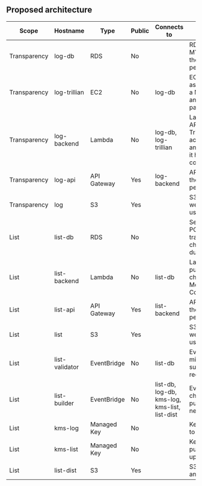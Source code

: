 ## Proposed architecture
| Scope        | Hostname       | Type        | Public | Connects to                                   | Description                                                                                                                                                                        |
| ------------ | -------------- | ----------- | ------ | --------------------------------------------- | ---------------------------------------------------------------------------------------------------------------------------------------------------------------------------------- |
| Transparency | log-db         | RDS         | No     |                                               | RDS instance to use as a MYSQL hosted backend for the Trillian database and the personality database.                                                                              |
| Transparency | log-trillian   | EC2         | No     | log-db                                        | EC2 instance running Trillian as a system service. Needs a MYSQL connection string and a LOG_TREE_ID, passable at runtime.                                                         |
| Transparency | log-backend    | Lambda      | No     | log-db, log-trillian                          | Lambda that runs the Flask API that constitutes the Trillian personality. Need to access log-trillian via gRPC and log-db via MYSQL since it has its own database for consistency. |
| Transparency | log-api        | API Gateway | Yes    | log-backend                                   | API Gateway that provides the public access to log-personality.transparency.cat.                                                                                                   |
| Transparency | log            | S3          | Yes    |                                               | S3 that hosts a static website to provide a basic user interface to log-api.                                                                                                       |
| List         | list-db        | RDS         | No     |                                               | Separate RDS (MYSQL or PGSQL) instance that keeps track of submissions and changes to the list, before or during validation.                                                       |
| List         | list-backend   | Lambda      | No     | list-db                                       | Lambda that handles the public API to ask for list changes: Addition, Modification, Deletion. Connects to RDS on list-db.                                                          |
| List         | list-api       | API Gateway | Yes    | list-backend                                  | API Gateway that provides the public access to log-personality.transparency.cat.                                                                                                   |
| List         | list           | S3          | Yes    |                                               | S3 that hosts a static website to provide a basic user interface to list-api.                                                                                                      |
| List         | list-validator | EventBridge | No     | list-db                                       | EventBridge job (every 15 mins?) that checks submissions and update requests for the list.                                                                                         |
| List         | list-builder   | EventBridge | No     | list-db, log-db, kms-log, kms-list, list-dist | EventBridge job (daily?) that checks, builds, signs and publish a new list if necessary.                                                                                           |
| List         | kms-log        | Managed Key | No     |                                               | Key used to sign entries sent to log-api.                                                                                                                                          |
| List         | kms-list       | Managed Key | No     |                                               | Key used to sign the published list and its updates.                                                                                                                               |
| List         | list-dist      | S3          | Yes    |                                               | S3 used to distrbute the list and its updates.                                                                                                                                     |